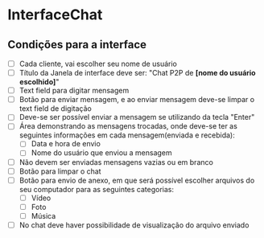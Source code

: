 # InterfaceChat

## Condições para a interface
- [ ] Cada cliente, vai escolher seu nome de usuário
- [ ] Título da Janela de interface deve ser: "Chat P2P de **[nome do usuário escolhido]**"
- [ ] Text field para digitar mensagem 
- [ ] Botão para enviar mensagem, e ao enviar mensagem deve-se limpar o text field de digitação
- [ ] Deve-se ser possível enviar a mensagem se utilizando da tecla "Enter"
- [ ] Área demonstrando as mensagens trocadas, onde deve-se ter as seguintes informações em cada mensagem(enviada e recebida):
  - [ ] Data e hora de envio
  - [ ] Nome do usuário que enviou a mensagem
- [ ] Não devem ser enviadas mensagens vazias ou em branco
- [ ] Botão para limpar o chat
- [ ] Botão para envio de anexo, em que será possível escolher arquivos do seu computador para as seguintes categorias:
  - [ ] Vídeo
  - [ ] Foto
  - [ ] Música
- [ ] No chat deve haver possibilidade de visualização do arquivo enviado
